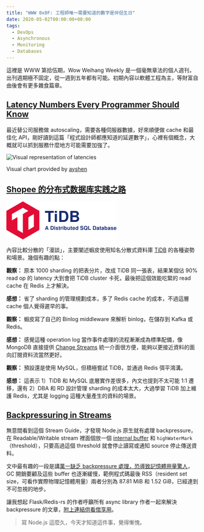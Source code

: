```yaml
---
title: "WWW 0x0F: 工程師唯一需要知道的數字是伴侶生日"
date: 2020-05-02T00:00:00+08:00
tags:
  - DevOps
  - Asynchronous
  - Monitoring
  - Databases
---
```


這裡是 WWW 第拾伍期，Wow Weihang Weekly 是一個毫無章法的個人週刊，出刊週期極不固定，從一週到五年都有可能。初期內容以軟體工程為主，等財富自由後會有更多雜食篇章。

## [Latency Numbers Every Programmer Should Know](https://gist.github.com/jboner/2841832)

最近替公司服務做 autoscaling，需要各種伺服器數據，好來順便做 cache 和最佳化 API，剛好讀到這篇「程式設計師都應知道的延遲數字」，心裡有個概念，大概就可以抓到服務什麼地方可能需要加強了。

![Visual representation of latencies](http://i.imgur.com/k0t1e.png)

Visual chart provided by [ayshen](https://gist.github.com/ayshen)

## [Shopee 的分布式数据库实践之路](https://zhuanlan.zhihu.com/p/101609527)

![](https://raw.githubusercontent.com/pingcap/tidb/master/docs/logo_with_text.png)

內容比較分散的「漫談」，主要闡述蝦皮使用知名分散式資料庫 [TiDB](https://github.com/pingcap/tidb) 的各種姿勢和場景。幾個有趣的點：

**觀察：** 原本 1000 sharding 的把表分片，改成 TiDB 同一張表，結果某個佔 90% read op 的 latency 大到會把 TiDB cluster 卡死，最後把這個效能吃緊的 read cache 在 Redis 上才解決。

**感想：** 省了 sharding 的管理規劃成本，多了 Redis cache 的成本，不過這層 cache 個人覺得遲早的事。

**觀察：** 蝦皮寫了自己的 Binlog middleware 來解析 binlog，在儲存到 Kafka 或 Redis。

**感想：** 感覺這種 operation log 當作事件處理的流程漸漸成為標準配備，像 MongoDB 直接提供 [Change Streams](https://docs.mongodb.com/manual/changeStreams/) 統一介面很方便，能夠以更接近資料的面向訂閱資料流當然更好。

**觀察：** 預設還是使用 MySQL，但積極嘗試 TiDB，並通過 Redis 弭平鴻溝。

**感想：** 這表示 1）TiDB 和 MySQL 底層實作差很多，內文也提到不太可能 1:1 遷移，還有 2）DBA 和 RD 設計管理 sharding 的成本太大，大過學習 TiDB 加上維護 Redis，尤其是 logging 這種大量產生的資料的場景。

## [Backpressuring in Streams](https://nodejs.org/en/docs/guides/backpressuring-in-streams/)

無意間看到這個 Stream Guide，才發現 Node.js 原生就有處理 backpressure，在 Readable/Writable stream 裡面個放一個 [internal buffer](https://nodejs.org/api/stream.html#stream_buffering) 和 `highWaterMark`（threshold），只要高過這個 threshold 就會停止讀寫或通知 source 停止傳送資料。

文中最有趣的一段是講[萬一缺乏 backpressure 處理，恐導致記憶體用量驚人](https://nodejs.org/en/docs/guides/backpressuring-in-streams/#excess-drag-on-garbage-collection)， GC 開銷要顧及這些 buffer 也逐漸緩慢，範例程式碼最後 RSS（resident set size，可看作實際物理記憶體用量）兩者分別為 87.81 MiB 和 1.52 GiB，已經達到不可忽視的地步。

讓我想起 Flask/Redis-rs 的作者呼籲所有 async library 作者一起來解決 backpressure 的文章，[附上連結供看倌享用](https://weihanglo.tw/posts/2020/www-0x04/#im-not-feeling-the-async-pressurehttpslucumrpocooorg202011async-pressure)。

> 寫 Node.js 這麼久，今天才知道這件事，覺得慚愧。
